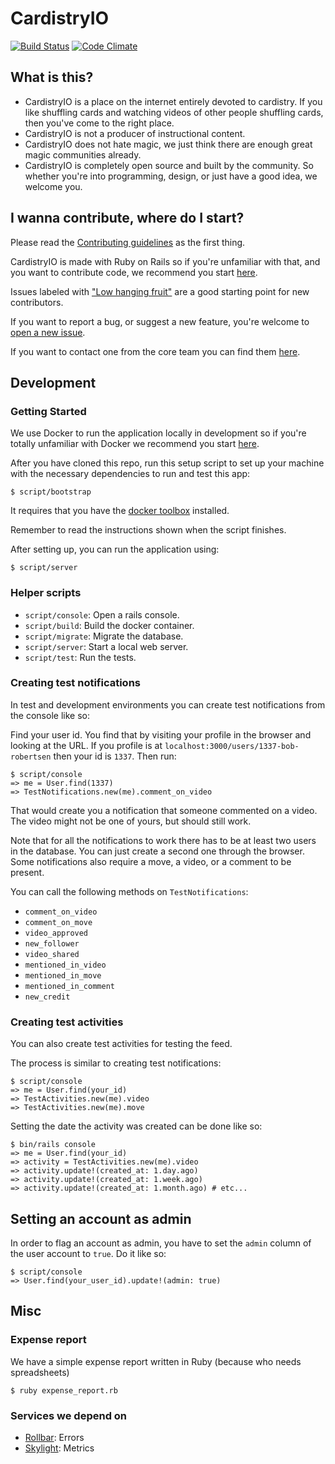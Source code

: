 # CardistryIO

[![Build Status](https://travis-ci.org/davidpdrsn/CardistryIO.svg?branch=master)](https://travis-ci.org/davidpdrsn/CardistryIO)
[![Code Climate](https://codeclimate.com/github/davidpdrsn/CardistryIO/badges/gpa.svg)](https://codeclimate.com/github/davidpdrsn/CardistryIO)

## What is this?

- CardistryIO is a place on the internet entirely devoted to cardistry. If you like shuffling cards and watching videos of other people shuffling cards, then you've come to the right place.
- CardistryIO is not a producer of instructional content.
- CardistryIO does not hate magic, we just think there are enough great magic communities already.
- CardistryIO is completely open source and built by the community. So whether you're into programming, design, or just have a good idea, we welcome you.

## I wanna contribute, where do I start?

Please read the [Contributing guidelines](https://github.com/davidpdrsn/CardistryIO/blob/master/CONTRIBUTING.md) as the first thing.

CardistryIO is made with Ruby on Rails so if you're unfamiliar with that, and you want to contribute code, we recommend you start [here](https://www.lynda.com/Ruby-Rails-tutorials/Ruby-Rails-4-Essential-Training/139989-2.html).

Issues labeled with ["Low hanging fruit"](https://github.com/davidpdrsn/CardistryIO/labels/Low%20hanging%20fruit) are a good starting point for new contributors.

If you want to report a bug, or suggest a new feature, you're welcome to [open a new issue](https://github.com/davidpdrsn/CardistryIO/issues/new).

If you want to contact one from the core team you can find them [here](https://github.com/davidpdrsn/CardistryIO/wiki/Core-Team).

## Development

### Getting Started

We use Docker to run the application locally in development so if you're totally unfamiliar with Docker we recommend you start [here](https://www.youtube.com/watch?v=Q5POuMHxW-0).

After you have cloned this repo, run this setup script to set up your machine
with the necessary dependencies to run and test this app:

    $ script/bootstrap

It requires that you have the [docker toolbox](https://www.docker.com/products/docker-toolbox) installed.

Remember to read the instructions shown when the script finishes.

After setting up, you can run the application using:

    $ script/server

### Helper scripts

- `script/console`: Open a rails console.
- `script/build`: Build the docker container.
- `script/migrate`: Migrate the database.
- `script/server`: Start a local web server.
- `script/test`: Run the tests.

### Creating test notifications

In test and development environments you can create test notifications from the console like so:

Find your user id. You find that by visiting your profile in the browser and looking at the URL. If you profile is at `localhost:3000/users/1337-bob-robertsen` then your id is `1337`. Then run:

    $ script/console
    => me = User.find(1337)
    => TestNotifications.new(me).comment_on_video

That would create you a notification that someone commented on a video. The video might not be one of yours, but should still work.

Note that for all the notifications to work there has to be at least two users in the database. You can just create a second one through the browser. Some notifications also require a move, a video, or a comment to be present.

You can call the following methods on `TestNotifications`:

- `comment_on_video`
- `comment_on_move`
- `video_approved`
- `new_follower`
- `video_shared`
- `mentioned_in_video`
- `mentioned_in_move`
- `mentioned_in_comment`
- `new_credit`

### Creating test activities

You can also create test activities for testing the feed.

The process is similar to creating test notifications:

    $ script/console
    => me = User.find(your_id)
    => TestActivities.new(me).video
    => TestActivities.new(me).move

Setting the date the activity was created can be done like so:

    $ bin/rails console
    => me = User.find(your_id)
    => activity = TestActivities.new(me).video
    => activity.update!(created_at: 1.day.ago)
    => activity.update!(created_at: 1.week.ago)
    => activity.update!(created_at: 1.month.ago) # etc...

## Setting an account as admin

In order to flag an account as admin, you have to set the `admin` column of the user account to `true`. Do it like so:

    $ script/console
    => User.find(your_user_id).update!(admin: true)

## Misc

### Expense report

We have a simple expense report written in Ruby (because who needs spreadsheets)

    $ ruby expense_report.rb

### Services we depend on

- [Rollbar](https://rollbar.com/CardistryIO/CardistryIO/): Errors
- [Skylight](https://www.skylight.io/app/applications/dKldsKzvUVNv/recent/5m/endpoints): Metrics
